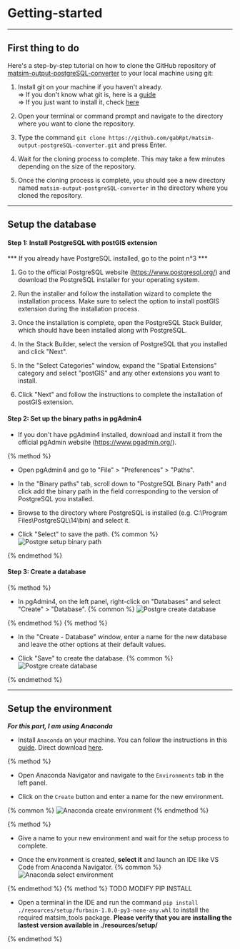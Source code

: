 # Getting-started

___

## First thing to do

Here's a step-by-step tutorial on how to clone the GitHub repository of [matsim-output-postgreSQL-converter](https://github.com/gabRpt/matsim-output-postgreSQL-converter) to your local machine using git:

1. Install git on your machine if you haven't already.  
    => If you don't know what git is, here is a [guide](https://github.com/git-guides)  
    => If you just want to install it, check [here](https://github.com/git-guides/install-git)

2. Open your terminal or command prompt and navigate to the directory where you want to clone the repository.

3. Type the command `git clone https://github.com/gabRpt/matsim-output-postgreSQL-converter.git` and press Enter.

4. Wait for the cloning process to complete. This may take a few minutes depending on the size of the repository.

5. Once the cloning process is complete, you should see a new directory named `matsim-output-postgreSQL-converter` in the directory where you cloned the repository.

___

## Setup the database

#### Step 1: Install PostgreSQL with postGIS extension
*** If you already have PostgreSQL installed, go to the point n°3 ***

1. Go to the official PostgreSQL website (https://www.postgresql.org/) and download the PostgreSQL installer for your operating system.

2. Run the installer and follow the installation wizard to complete the installation process. Make sure to select the option to install postGIS extension during the installation process.

3. Once the installation is complete, open the PostgreSQL Stack Builder, which should have been installed along with PostgreSQL.

4. In the Stack Builder, select the version of PostgreSQL that you installed and click "Next".

5. In the "Select Categories" window, expand the "Spatial Extensions" category and select "postGIS" and any other  extensions you want to install.

6. Click "Next" and follow the instructions to complete the installation of postGIS extension.

#### Step 2: Set up the binary paths in pgAdmin4

* If you don't have pgAdmin4 installed, download and install it from the official pgAdmin website (https://www.pgadmin.org/).

{% method %}
* Open pgAdmin4 and go to "File" > "Preferences" > "Paths".

* In the "Binary paths" tab, scroll down to "PostgreSQL Binary Path" and click add the binary path in the field corresponding to the version of PostgreSQL you installed.

* Browse to the directory where PostgreSQL is installed (e.g. C:\Program Files\PostgreSQL\14\bin) and select it.

* Click "Select" to save the path.
{% common %}
![Postgre setup binary path](https://raw.githubusercontent.com/gabRpt/matsim-output-postgreSQL-converter/main/resources/docs/getting-started/postgre_binay_path.png)

{% endmethod %}

#### Step 3: Create a database

{% method %}

* In pgAdmin4, on the left panel, right-click on "Databases" and select "Create" > "Database".
{% common %}
![Postgre create database](https://raw.githubusercontent.com/gabRpt/matsim-output-postgreSQL-converter/main/resources/docs/getting-started/postgre_create_db_1.png)

{% endmethod %}
{% method %}

* In the "Create - Database" window, enter a name for the new database and leave the other options at their default values.

* Click "Save" to create the database.
{% common %}
![Postgre create database](https://raw.githubusercontent.com/gabRpt/matsim-output-postgreSQL-converter/main/resources/docs/getting-started/postgre_create_db_2.png)

{% endmethod %}

___

## Setup the environment

***For this part, I am using Anaconda***

* Install `Anaconda` on your machine. You can follow the instructions in this [guide](https://docs.conda.io/projects/conda/en/latest/user-guide/install/index.html). Direct download [here](https://www.anaconda.com/products/distribution).

{% method %}

* Open Anaconda Navigator and navigate to the `Environments` tab in the left panel.

* Click on the `Create` button and enter a name for the new environment.

{% common %}
![Anaconda create environment](https://raw.githubusercontent.com/gabRpt/matsim-output-postgreSQL-converter/main/resources/docs/getting-started/anaconda_create_env.png)
{% endmethod %}

{% method %}

* Give a name to your new environment and wait for the setup process to complete.

* Once the environment is created, **select it** and launch an IDE like VS Code from Anaconda Navigator.
{% common %}
![Anaconda select environment](https://raw.githubusercontent.com/gabRpt/matsim-output-postgreSQL-converter/main/resources/docs/getting-started/anaconda_select_env.png)

{% endmethod %}
{% method %}
TODO MODIFY PIP INSTALL

* Open a terminal in the IDE and run the command `pip install ./resources/setup/furbain-1.0.0-py3-none-any.whl` to install the required matsim_tools package. **Please verify that you are installing the lastest version available in ./resources/setup/**

{% endmethod %}